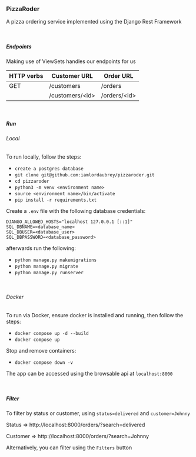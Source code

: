 ### PizzaRoder
A pizza ordering service implemented using the Django Rest Framework

&nbsp;

##### Endpoints
Making use of ViewSets handles our endpoints for us

| HTTP verbs    | Customer URL      | Order URL     |
| ---           | ---               | ---           |
| GET           | /customers        | /orders       |
|               | /customers/\<id>  | /orders/\<id> |

&nbsp;

##### Run
###### Local
To run locally, follow the steps:
- `create a postgres database`
- `git clone git@github.com:iamlordaubrey/pizzaroder.git`
- `cd pizzaroder`
- `python3 -m venv <environment name>`
- `source <environment name>/bin/activate`
- `pip install -r requirements.txt`

Create a `.env` file with the following database credentials:
```.dotenv
DJANGO_ALLOWED_HOSTS="localhost 127.0.0.1 [::1]"
SQL_DBNAME=<database_name>
SQL_DBUSER=<database_user>
SQL_DBPASSWORD=<database_password>
```

afterwards run the following:
- `python manage.py makemigrations`
- `python manage.py migrate`
- `python manage.py runserver`

&nbsp;

###### Docker
To run via Docker, ensure docker is installed and running, then follow the steps:
- `docker compose up -d --build`
- `docker compose up`

Stop and remove containers:
- `docker compose down -v`

The app can be accessed using the browsable api at `localhost:8000`

&nbsp;

##### Filter
To filter by status or customer, using `status=delivered` and `customer=Johnny`

Status => http://localhost:8000/orders/?search=delivered

Customer => http://localhost:8000/orders/?search=Johnny

Alternatively, you can filter using the `Filters` button
